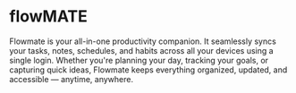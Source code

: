 # flowMATE
Flowmate is your all-in-one productivity companion. It seamlessly syncs your tasks, notes, schedules, and habits across all your devices using a single login. Whether you're planning your day, tracking your goals, or capturing quick ideas, Flowmate keeps everything organized, updated, and accessible — anytime, anywhere.
